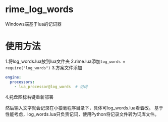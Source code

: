 # rime_log_words
Windows端基于lua的记词器

# 使用方法
1.将log_words.lua放到lua文件夹 
2.rime.lua添加`log_words = require("log_words")` 
3.方案文件添加
```yaml
engine:
  processors:
    - lua_processor@log_words  # 记词
``` 
4.托盘图标右键重新部署

然后输入文字就会记录在小狼毫程序目录下，具体可log_words.lua看着改。 
基于性能考虑，log_words.lua只负责记词，使用Python将记录文件转为词库文件。

